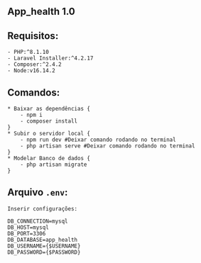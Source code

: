 ## App_health 1.0


## Requisitos:

```
- PHP:^8.1.10
- Laravel Installer:^4.2.17
- Composer:^2.4.2
- Node:v16.14.2
```
## Comandos:

```
* Baixar as dependências {
    - npm i
    - composer install
}
* Subir o servidor local {
    - npm run dev #Deixar comando rodando no terminal
    - php artisan serve #Deixar comando rodando no terminal
}
* Modelar Banco de dados {
    - php artisan migrate
}
```

## Arquivo `.env`:

```
Inserir configurações:

DB_CONNECTION=mysql
DB_HOST=mysql
DB_PORT=3306
DB_DATABASE=app_health
DB_USERNAME={$USERNAME}
DB_PASSWORD={$PASSWORD}
``` 


